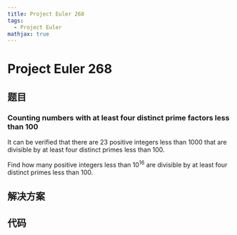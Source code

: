 ```yaml
---
title: Project Euler 268
tags:
  - Project Euler
mathjax: true
---
```

<escape><!-- more --></escape>
    
# Project Euler 268
## 题目
### Counting numbers with at least four distinct prime factors less than 100


It can be verified that there are $23$ positive integers less than $1000$ that are divisible by at least four distinct primes less than $100$.

Find how many positive integers less than $10^{16}$ are divisible by at least four distinct primes less than $100$.


## 解决方案


## 代码


